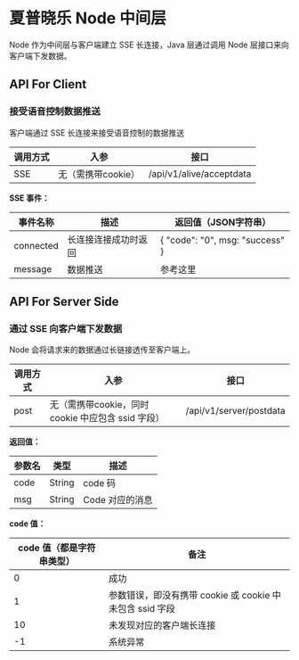 # 夏普晓乐 Node 中间层

Node 作为中间层与客户端建立 SSE 长连接，Java 层通过调用 Node 层接口来向客户端下发数据。

## API For Client

### 接受语音控制数据推送

客户端通过 SSE 长连接来接受语音控制的数据推送

| 调用方式 | 入参 | 接口 |
| ----- | -- | --- |
|  SSE  | 无（需携带cookie）| /api/v1/alive/acceptdata |

**SSE 事件：**

| 事件名称 | 描述 | 返回值（JSON字符串） |
| ---  | ---- | ---- |
| connected | 长连接连接成功时返回 | { "code": "0", msg: "success" } |
| message | 数据推送 | 参考这里 |


## API For Server Side

### 通过 SSE 向客户端下发数据

Node 会将请求来的数据通过长链接透传至客户端上。

| 调用方式 | 入参 | 接口 |
| ----- | -- | --- |
|  post  | 无（需携带cookie，同时 cookie 中应包含 ssid 字段）| /api/v1/server/postdata |


**返回值：**

| 参数名 | 类型 | 描述 |
| ----- | -- | -- |
| code | String | code 码 |
| msg  | String | Code 对应的消息 |

**code 值：**

| code 值（都是字符串类型）| 备注 |
| ----- | -- |
| 0       | 成功 |
| 1       | 参数错误，即没有携带 cookie 或 cookie 中未包含 ssid 字段  |
| 10       | 未发现对应的客户端长连接  |
| -1      | 系统异常 |


